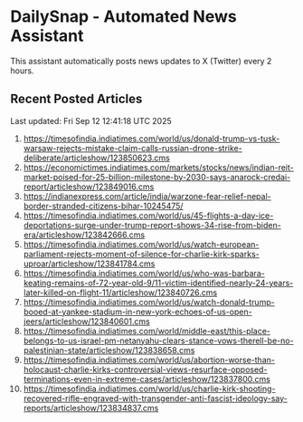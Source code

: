 # DailySnap - Automated News Assistant

This assistant automatically posts news updates to X (Twitter) every 2 hours.

## Recent Posted Articles

Last updated: Fri Sep 12 12:41:18 UTC 2025

1. https://timesofindia.indiatimes.com/world/us/donald-trump-vs-tusk-warsaw-rejects-mistake-claim-calls-russian-drone-strike-deliberate/articleshow/123850623.cms
2. https://economictimes.indiatimes.com/markets/stocks/news/indian-reit-market-poised-for-25-billion-milestone-by-2030-says-anarock-credai-report/articleshow/123849016.cms
3. https://indianexpress.com/article/india/warzone-fear-relief-nepal-border-stranded-citizens-bihar-10245475/
4. https://timesofindia.indiatimes.com/world/us/45-flights-a-day-ice-deportations-surge-under-trump-report-shows-34-rise-from-biden-era/articleshow/123842666.cms
5. https://timesofindia.indiatimes.com/world/us/watch-european-parliament-rejects-moment-of-silence-for-charlie-kirk-sparks-uproar/articleshow/123841784.cms
6. https://timesofindia.indiatimes.com/world/us/who-was-barbara-keating-remains-of-72-year-old-9/11-victim-identified-nearly-24-years-later-killed-on-flight-11/articleshow/123840726.cms
7. https://timesofindia.indiatimes.com/world/us/watch-donald-trump-booed-at-yankee-stadium-in-new-york-echoes-of-us-open-jeers/articleshow/123840601.cms
8. https://timesofindia.indiatimes.com/world/middle-east/this-place-belongs-to-us-israel-pm-netanyahu-clears-stance-vows-therell-be-no-palestinian-state/articleshow/123838658.cms
9. https://timesofindia.indiatimes.com/world/us/abortion-worse-than-holocaust-charlie-kirks-controversial-views-resurface-opposed-terminations-even-in-extreme-cases/articleshow/123837800.cms
10. https://timesofindia.indiatimes.com/world/us/charlie-kirk-shooting-recovered-rifle-engraved-with-transgender-anti-fascist-ideology-say-reports/articleshow/123834837.cms
